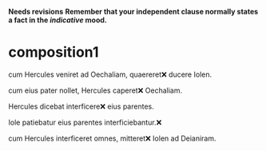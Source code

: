 **Needs revisions**
**Remember that your independent clause normally states a fact in the *indicative* mood.**


# composition1

cum Hercules veniret ad Oechaliam, quaereret❌ ducere Iolen.

cum eius pater nollet, Hercules caperet❌ Oechaliam.

Hercules dicebat interficere❌ eius parentes.

Iole patiebatur eius parentes interficiebantur.❌

cum Hercules interficeret omnes, mitteret❌ Iolen ad Deianiram. 
